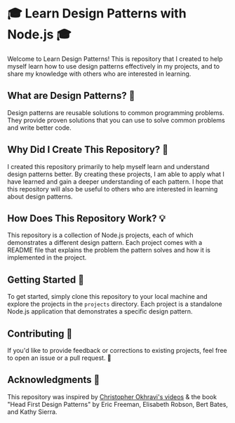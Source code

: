 # 🎓 Learn Design Patterns with Node.js 🎓

Welcome to Learn Design Patterns! This is repository that I created to help myself learn how to use design patterns effectively in my projects, and to share my knowledge with others who are interested in learning.

## What are Design Patterns? 🤨

Design patterns are reusable solutions to common programming problems. They provide proven solutions that you can use to solve common problems and write better code.

## Why Did I Create This Repository? 🤔

I created this repository primarily to help myself learn and understand design patterns better. By creating these projects, I am able to apply what I have learned and gain a deeper understanding of each pattern. I hope that this repository will also be useful to others who are interested in learning about design patterns.

## How Does This Repository Work? 💡

This repository is a collection of Node.js projects, each of which demonstrates a different design pattern. Each project comes with a README file that explains the problem the pattern solves and how it is implemented in the project.

## Getting Started 🚀

To get started, simply clone this repository to your local machine and explore the projects in the `projects` directory. Each project is a standalone Node.js application that demonstrates a specific design pattern.

## Contributing 🤝

If you'd like to provide feedback or corrections to existing projects, feel free to open an issue or a pull request. 🤗

## Acknowledgments 🙏

This repository was inspired by [Christopher Okhravi's videos](https://www.youtube.com/@ChristopherOkhravi) & the book "Head First Design Patterns" by Eric Freeman, Elisabeth Robson, Bert Bates, and Kathy Sierra.
